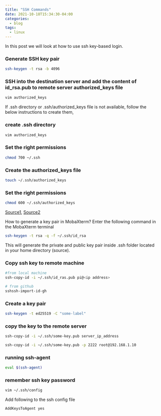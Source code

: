 ```yaml
---
title: "SSH Commands"
date: 2021-10-18T15:34:30-04:00
categories:
  - blog
tags:
  - linux
---
```

In this post we will look at how to use ssh key-based login.

### Generate SSH key pair
```bash
ssh-keygen -t rsa -b 4096
```

### SSH into the destination server and add the content of id_rsa.pub to remote server authorized_keys file
```bash
vim authorized_keys
```

If .ssh directory or .ssh/authorized_keys file is not available, follow the below instructions to create them,
### create .ssh directory
```bash
vim authorized_keys
```

### Set the right permissions
```bash
chmod 700 ~/.ssh
```

### Create the authorized_keys file
```bash
touch ~/.ssh/authorized_keys
```

### Set the right permissions
```bash
chmod 600 ~/.ssh/authorized_keys
```

[Source1](https://help.ubuntu.com/community/SSH/OpenSSH/Keys), [Source2](http://askubuntu.com/questions/466549/bash-home-user-ssh-authorized-keys-no-such-file-or-directory)

How to generate a key pair in MobaXterm?
Enter the following command in the MobaXterm terminal
```bash
ssh-keygen -t rsa -q -f ~/.ssh/id_rsa
```
This will generate the private and public key pair inside .ssh folder located in your home directory (source).

### Copy ssh key to remote machine
```bash
#from local machine
ssh-copy-id -i ~/.ssh/id_ras.pub pi@<ip address>

# from github
sshssh-import-id-gh
```
### Create a key pair
```bash
ssh-keygen -t ed25519 -C "some-label"
```

### copy the key to the remote server
```bash
ssh-copy-id -i ~/.ssh/some-key.pub server_ip_address
```
```bash
ssh-copy-id -i ~/.ssh/some-key.pub -p 2222 root@192.168.1.10 
```

### running ssh-agent
```bash
eval $(ssh-agent)
```

### remember ssh key password
```bash
vim ~/.ssh/config
```
Add following to the ssh config file
```bash
AddKeysToAgent yes
```